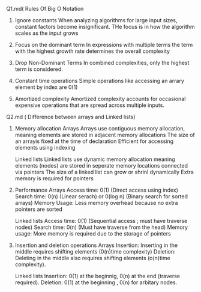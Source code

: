   Q1.md( Rules Of Big O Notation
  1. Ignore constants
     When analyzing algorithms for large input sizes, constant factors become insignificant. THe focus is in how the algorithm scales as the input grows

  2. Focus on the dominant term
     In expressions with multiple terms the term with the highest growth rate determines the overall complexity

   3. Drop Non-Dominant Terms
      In combined complexities, only the highest term is considered.

  4. Constant time operations 
     Simple operations like accessing an arrary element by index are 0(1)

  5. Amortized complexity
     Amortized complexity accounts for occasional expensive operations that are spread across multiple inputs.


  Q2.md ( Difference between arrays and Linked lists)
  
  1. Memory allocation
     Arrays
      Arrays use contiguous memory allocation, meaning elements are stored in adjacent memory allocations
      The size of an arrayis fixed at the time of declaration
      Efficient for accessing elements using indexing

     Linked lists
     Linked lists use dynamic memory allocation meaning elements (nodes) are stored in seperate memory locations connected via pointers
     The size of a linked list can grow or shrinl dynamically
     Extra memory is required for pointers

2. Performance
   Arrays
   Access time: 0(1) (Direct access using index)
   Search time: 0(n) (Linear serach) or 0(log n) (Binary search for sorted arrays)
   Memory Usage: Less memory overhead because no extra pointers are sorted

   Linked lists
   Access time: 0(1) (Sequential access ; must have traverse nodes)
   Search time: 0(n) (Must have traverse from the head)
   Memory usage: More memory is required due to the storage of pointers

3. Insertion and deletion operations
   Arrays
   Insertion: Inserting in the middle requires shifting elements (0(n)time complexity)
   Deletion: Deleting in the middle also requires shifting elements (o(n)time complexity).

   Linked lists
   Insertion: 0(1) at the beginnig, 0(n) at the end (traverse required).
   Deletion: 0(1) at the beginning , 0(n) for arbitary nodes.
   
   
   
   
     

       
